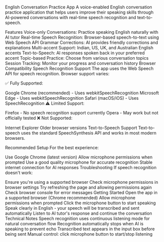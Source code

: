 English Conversation Practice App
A voice-enabled English conversation practice application that helps users improve their speaking skills through AI-powered conversations with real-time speech recognition and text-to-speech.

Features
Voice-only Conversations: Practice speaking English naturally with AI tutor
Real-time Speech Recognition: Browser-based speech-to-text using Web Speech API
Grammar Corrections: AI provides friendly corrections and explanations
Multi-accent Support: Indian, US, UK, and Australian English accents
Text-to-Speech: AI responses spoken back in your preferred accent
Topic-based Practice: Choose from various conversation topics
Session Tracking: Monitor your progress and conversation history
Browser Compatibility
Speech Recognition Support
The app uses the Web Speech API for speech recognition. Browser support varies:

✅ Fully Supported:

Google Chrome (recommended) - Uses webkitSpeechRecognition
Microsoft Edge - Uses webkitSpeechRecognition
Safari (macOS/iOS) - Uses SpeechRecognition
⚠️ Limited Support:

Firefox - No speech recognition support currently
Opera - May work but not officially tested
❌ Not Supported:

Internet Explorer
Older browser versions
Text-to-Speech Support
Text-to-speech uses the standard SpeechSynthesis API and works in most modern browsers.

Recommended Setup
For the best experience:

Use Google Chrome (latest version)
Allow microphone permissions when prompted
Use a good quality microphone for accurate recognition
Stable internet connection for AI responses
Troubleshooting
If speech recognition doesn't work:

Ensure you're using a supported browser
Check microphone permissions in browser settings
Try refreshing the page and allowing permissions again
Check browser console for error messages
Getting Started
Open the app in a supported browser (Chrome recommended)
Allow microphone permissions when prompted
Click the microphone button to start speaking
Speak clearly in English - your speech will be transcribed and sent automatically
Listen to AI tutor's response and continue the conversation
Technical Notes
Speech recognition uses continuous listening mode for natural conversation flow
Recognition automatically stops when AI is speaking to prevent echo
Transcribed text appears in the input box before being sent
Manual control: click microphone button to start/stop listening
